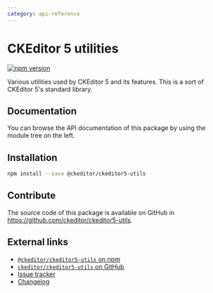 ```yaml
---
category: api-reference
---
```


# CKEditor 5 utilities

[![npm version](https://badge.fury.io/js/%40ckeditor%2Fckeditor5-utils.svg)](https://www.npmjs.com/package/@ckeditor/ckeditor5-utils)

Various utilities used by CKEditor 5 and its features. This is a sort of  CKEditor 5's standard library.

## Documentation

You can browse the API documentation of this package by using the module tree on the left.

## Installation

```bash
npm install --save @ckeditor/ckeditor5-utils
```

## Contribute

The source code of this package is available on GitHub in https://github.com/ckeditor/ckeditor5-utils.

## External links

* [`@ckeditor/ckeditor5-utils` on npm](https://www.npmjs.com/package/@ckeditor/ckeditor5-utils)
* [`ckeditor/ckeditor5-utils` on GitHub](https://github.com/ckeditor/ckeditor5-utils)
* [Issue tracker](https://github.com/ckeditor/ckeditor5/issues)
* [Changelog](https://github.com/ckeditor/ckeditor5-utils/blob/master/CHANGELOG.md)
